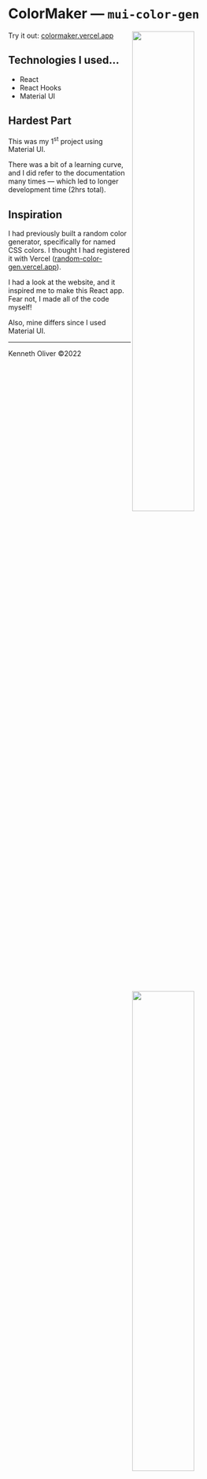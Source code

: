 # ColorMaker — `mui-color-gen`
<img src="https://user-images.githubusercontent.com/70860732/155211218-6d4047ee-1b1b-4b56-a415-aa017e90e6e5.png" width="50%" align="right" />

Try it out: [colormaker.vercel.app](https://colormaker.vercel.app)

## Technologies I used...
* React
* React Hooks
* Material UI

## Hardest Part
This was my 1<sup>st</sup> project using Material UI.

There was a bit of a learning curve, and I did refer to the documentation many times — which led to longer development time (2hrs total).

## Inspiration

<img src="https://user-images.githubusercontent.com/70860732/155218584-4a63ba0f-6557-40de-8b89-f88691aa7709.png" width="50%" align="right" />

I had previously built a random color generator, specifically for named CSS colors. I thought I had registered it with Vercel ([random-color-gen.vercel.app](https://random-color-gen.vercel.app)).

I had a look at the website, and it inspired me to make this React app. Fear not, I made all of the code myself!

Also, mine differs since I used Material UI. 

---
Kenneth Oliver ©2022